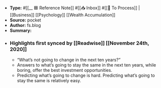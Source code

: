 - **Type:** #[[__ 🟦  Reference Note]] #[[📥 Inbox]] #[[📝 To Process]] | [[Business]] [[Psychology]] [[Wealth Accumulation]]
- **Source:**  pocket
- **Author:** fs.blog
- **Summary:**
- ### Highlights first synced by [[Readwise]] [[November 24th, 2020]]
    - “What’s not going to change in the next ten years?” 
    - Answers to what’s going to stay the same in the next ten years, while boring, offer the best investment opportunities. 
    - Predicting what’s going to change is hard. Predicting what’s going to stay the same is relatively easy. 
